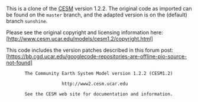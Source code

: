 This is a clone of the [CESM](http://www2.cesm.ucar.edu) version 1.2.2. The original code as imported can be found on the `master` branch, and the adapted version is on the (default) branch `sunshine`.

Please see the original copyright and licensing information here: [http://www.cesm.ucar.edu/models/cesm1.2/copyright.html]

This code includes the version patches described in this forum post: [https://bb.cgd.ucar.edu/googlecode-repositories-are-offline-pio-source-not-found]

```
       The Community Earth System Model version 1.2.2 (CESM1.2)

                     http://www2.cesm.ucar.edu

       See the CESM web site for documentation and information.
```
